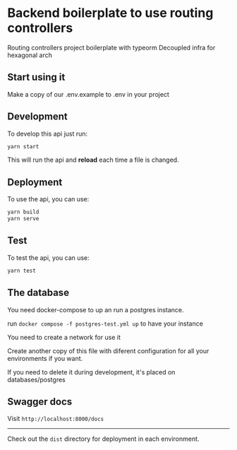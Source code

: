 # Backend boilerplate to use routing controllers

Routing controllers project boilerplate with typeorm
Decoupled infra for hexagonal arch

## Start using it

Make a copy of our .env.example to .env in your project

## Development

To develop this api just run:

```sh
yarn start
```

This will run the api and **reload** each time a file
is changed.

## Deployment

To use the api, you can use:

```sh
yarn build
yarn serve
```

## Test

To test the api, you can use:

```sh
yarn test
```

## The database

You need docker-compose to up an run a postgres instance.

run `docker compose -f postgres-test.yml up` to have your instance

You need to create a network for use it

Create another copy of this file with diferent configuration for all your environments if you want.

If you need to delete it during development, it's placed on databases/postgres

## Swagger docs

Visit `http://localhost:8000/docs`

---

Check out the `dist` directory for deployment in each environment.
